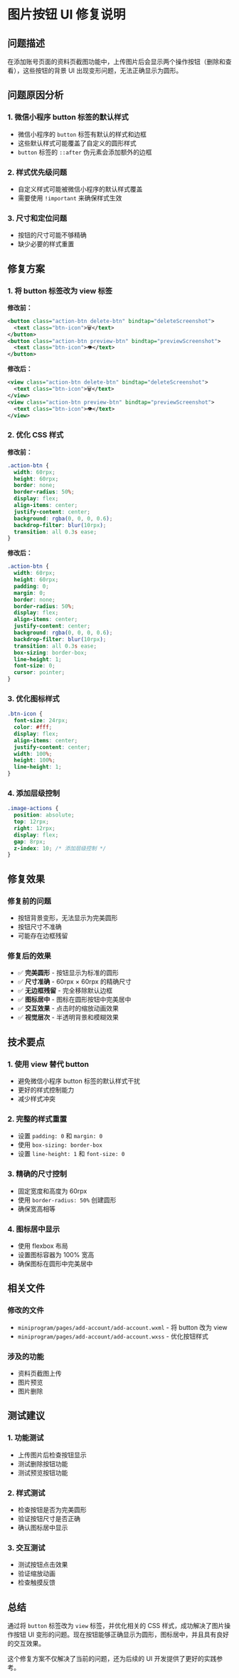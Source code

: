 # 图片按钮 UI 修复说明

## 问题描述

在添加账号页面的资料页截图功能中，上传图片后会显示两个操作按钮（删除和查看），这些按钮的背景 UI 出现变形问题，无法正确显示为圆形。

## 问题原因分析

### 1. 微信小程序 button 标签的默认样式

- 微信小程序的 `button` 标签有默认的样式和边框
- 这些默认样式可能覆盖了自定义的圆形样式
- `button` 标签的 `::after` 伪元素会添加额外的边框

### 2. 样式优先级问题

- 自定义样式可能被微信小程序的默认样式覆盖
- 需要使用 `!important` 来确保样式生效

### 3. 尺寸和定位问题

- 按钮的尺寸可能不够精确
- 缺少必要的样式重置

## 修复方案

### 1. 将 button 标签改为 view 标签

**修改前：**

```xml
<button class="action-btn delete-btn" bindtap="deleteScreenshot">
  <text class="btn-icon">🗑️</text>
</button>
<button class="action-btn preview-btn" bindtap="previewScreenshot">
  <text class="btn-icon">👁️</text>
</button>
```

**修改后：**

```xml
<view class="action-btn delete-btn" bindtap="deleteScreenshot">
  <text class="btn-icon">🗑️</text>
</view>
<view class="action-btn preview-btn" bindtap="previewScreenshot">
  <text class="btn-icon">👁️</text>
</view>
```

### 2. 优化 CSS 样式

**修改前：**

```css
.action-btn {
  width: 60rpx;
  height: 60rpx;
  border: none;
  border-radius: 50%;
  display: flex;
  align-items: center;
  justify-content: center;
  background: rgba(0, 0, 0, 0.6);
  backdrop-filter: blur(10rpx);
  transition: all 0.3s ease;
}
```

**修改后：**

```css
.action-btn {
  width: 60rpx;
  height: 60rpx;
  padding: 0;
  margin: 0;
  border: none;
  border-radius: 50%;
  display: flex;
  align-items: center;
  justify-content: center;
  background: rgba(0, 0, 0, 0.6);
  backdrop-filter: blur(10rpx);
  transition: all 0.3s ease;
  box-sizing: border-box;
  line-height: 1;
  font-size: 0;
  cursor: pointer;
}
```

### 3. 优化图标样式

```css
.btn-icon {
  font-size: 24rpx;
  color: #fff;
  display: flex;
  align-items: center;
  justify-content: center;
  width: 100%;
  height: 100%;
  line-height: 1;
}
```

### 4. 添加层级控制

```css
.image-actions {
  position: absolute;
  top: 12rpx;
  right: 12rpx;
  display: flex;
  gap: 8rpx;
  z-index: 10; /* 添加层级控制 */
}
```

## 修复效果

### 修复前的问题

- 按钮背景变形，无法显示为完美圆形
- 按钮尺寸不准确
- 可能存在边框残留

### 修复后的效果

- ✅ **完美圆形** - 按钮显示为标准的圆形
- ✅ **尺寸准确** - 60rpx × 60rpx 的精确尺寸
- ✅ **无边框残留** - 完全移除默认边框
- ✅ **图标居中** - 图标在圆形按钮中完美居中
- ✅ **交互效果** - 点击时的缩放动画效果
- ✅ **视觉层次** - 半透明背景和模糊效果

## 技术要点

### 1. 使用 view 替代 button

- 避免微信小程序 button 标签的默认样式干扰
- 更好的样式控制能力
- 减少样式冲突

### 2. 完整的样式重置

- 设置 `padding: 0` 和 `margin: 0`
- 使用 `box-sizing: border-box`
- 设置 `line-height: 1` 和 `font-size: 0`

### 3. 精确的尺寸控制

- 固定宽度和高度为 60rpx
- 使用 `border-radius: 50%` 创建圆形
- 确保宽高相等

### 4. 图标居中显示

- 使用 flexbox 布局
- 设置图标容器为 100% 宽高
- 确保图标在圆形中完美居中

## 相关文件

### 修改的文件

- `miniprogram/pages/add-account/add-account.wxml` - 将 button 改为 view
- `miniprogram/pages/add-account/add-account.wxss` - 优化按钮样式

### 涉及的功能

- 资料页截图上传
- 图片预览
- 图片删除

## 测试建议

### 1. 功能测试

- 上传图片后检查按钮显示
- 测试删除按钮功能
- 测试预览按钮功能

### 2. 样式测试

- 检查按钮是否为完美圆形
- 验证按钮尺寸是否正确
- 确认图标居中显示

### 3. 交互测试

- 测试按钮点击效果
- 验证缩放动画
- 检查触摸反馈

## 总结

通过将 `button` 标签改为 `view` 标签，并优化相关的 CSS 样式，成功解决了图片操作按钮 UI 变形的问题。现在按钮能够正确显示为圆形，图标居中，并且具有良好的交互效果。

这个修复方案不仅解决了当前的问题，还为后续的 UI 开发提供了更好的实践参考。
